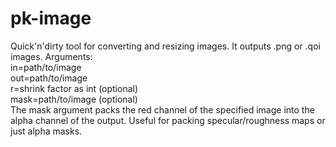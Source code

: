 # pk-image
Quick'n'dirty tool for converting and resizing images.
It outputs .png or .qoi images.
Arguments: \
in=path/to/image \
out=path/to/image \
r=shrink factor as int (optional)\
mask=path/to/image (optional)\
The mask argument packs the red channel of the specified image into the alpha channel of the output. Useful for packing specular/roughness maps or just alpha masks.
